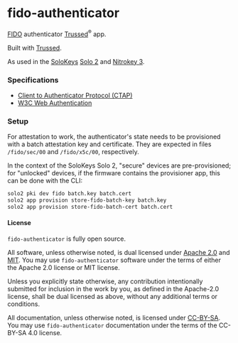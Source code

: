 # fido-authenticator

[FIDO][fido] authenticator [Trussed][trussed]<sup>®</sup> app.

Built with [Trussed][trussed].

As used in the [SoloKeys][solokeys] [Solo 2][solo2] and [Nitrokey 3][nitro3].

### Specifications

- [Client to Authenticator Protocol (CTAP)][ctap21ps]
- [W3C Web Authentication][webauthnl2]

[fido]: https://fidoalliance.org/
[trussed]: https://trussed.dev/
[solokeys]: https://solokeys.com/
[solo2]: https://solo2.dev/
[nitro3]: https://www.nitrokey.com/news/2021/new-nitrokey-3-nfc-usb-c-rust-common-criteria-eal-6/
[ctap21ps]: https://fidoalliance.org/specs/fido-v2.1-ps-20210615/fido-client-to-authenticator-protocol-v2.1-ps-20210615.html
[webauthnl2]: https://www.w3.org/TR/webauthn-2/

### Setup

For attestation to work, the authenticator's state needs to be provisioned with a batch
attestation key and certificate. They are expected in files `/fido/sec/00` and `/fido/x5c/00`,
respectively.

In the context of the SoloKeys Solo 2, "secure" devices are pre-provisioned; for "unlocked" devices,
if the firmware contains the provisioner app, this can be done with the CLI:

```sh
solo2 pki dev fido batch.key batch.cert
solo2 app provision store-fido-batch-key batch.key
solo2 app provision store-fido-batch-cert batch.cert
```

#### License

`fido-authenticator` is fully open source.

All software, unless otherwise noted, is dual licensed under [Apache 2.0](LICENSE-APACHE) and [MIT](LICENSE-MIT).
You may use `fido-authenticator` software under the terms of either the Apache 2.0 license or MIT license.

Unless you explicitly state otherwise, any contribution intentionally submitted for inclusion in the work by you, as defined in the Apache-2.0 license, shall be dual licensed as above, without any additional terms or conditions.

All documentation, unless otherwise noted, is licensed under [CC-BY-SA](https://creativecommons.org/licenses/by-sa/4.0/).
You may use `fido-authenticator` documentation under the terms of the CC-BY-SA 4.0 license.
